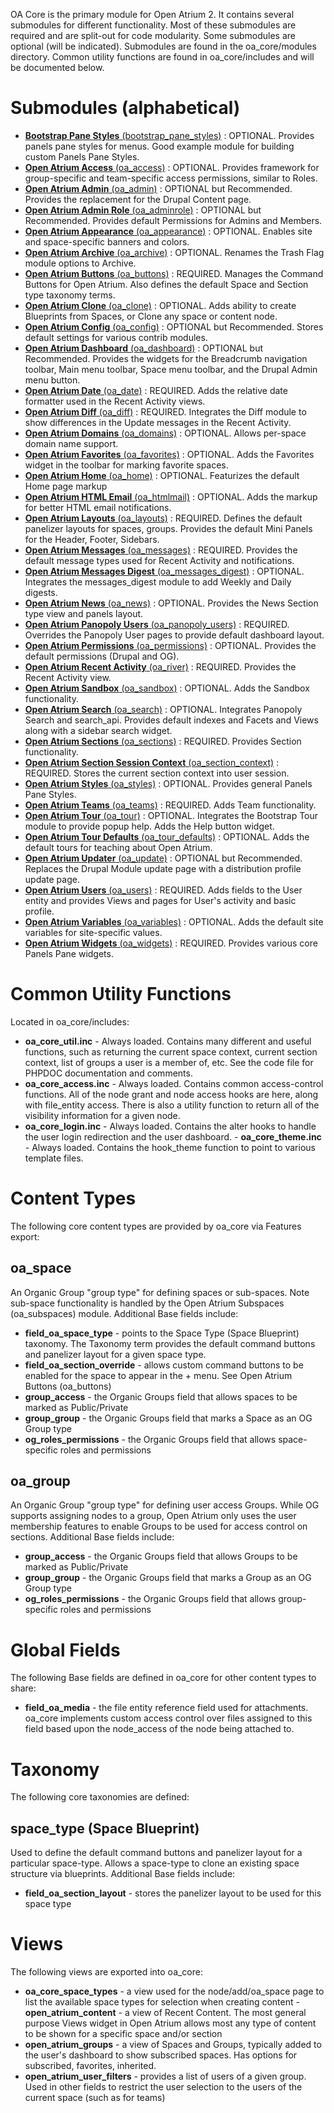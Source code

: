 OA Core is the primary module for Open Atrium 2.  It contains several submodules
for different functionality. Most of these submodules are required and are
split-out for code modularity.  Some submodules are optional (will be
indicated).  Submodules are found in the oa_core/modules directory.  Common
utility functions are found in oa_core/includes and will be documented below.

Submodules (alphabetical)
=========================

- [**Bootstrap Pane Styles** (bootstrap_pane_styles)](modules/bootstrap_pane_styles) : OPTIONAL.
  Provides panels pane styles for menus. Good example module for building
  custom Panels Pane Styles.
- [**Open Atrium Access** (oa_access)](modules/oa_access) : OPTIONAL.
  Provides framework for group-specific and team-specific access permissions,
  similar to Roles.
- [**Open Atrium Admin** (oa_admin)](modules/oa_admin) : OPTIONAL but Recommended.
  Provides the replacement for the Drupal Content page.
- [**Open Atrium Admin Role** (oa_adminrole)](modules/oa_adminrole) : OPTIONAL but Recommended.
  Provides default Permissions for Admins and Members.
- [**Open Atrium Appearance** (oa_appearance)](modules/oa_appearance) : OPTIONAL.
  Enables site and space-specific banners and colors.
- [**Open Atrium Archive** (oa_archive)](modules/oa_archive) : OPTIONAL.
  Renames the Trash Flag module options to Archive.
- [**Open Atrium Buttons** (oa_buttons)](modules/oa_buttons) : REQUIRED.
  Manages the Command Buttons for Open Atrium. Also defines the default Space
  and Section type taxonomy terms.
- [**Open Atrium Clone** (oa_clone)](modules/oa_clone) : OPTIONAL.
  Adds ability to create Blueprints from Spaces, or Clone any space or
  content node.
- [**Open Atrium Config** (oa_config)](modules/oa_config) : OPTIONAL but Recommended.
  Stores default settings for various contrib modules.
- [**Open Atrium Dashboard** (oa_dashboard)](modules/oa_dashboard) : OPTIONAL but Recommended.
  Provides the widgets for the Breadcrumb navigation toolbar, Main menu toolbar,
  Space menu toolbar, and the Drupal Admin menu button.
- [**Open Atrium Date** (oa_date)](modules/oa_date) : REQUIRED.
  Adds the relative date formatter used in the Recent Activity views.
- [**Open Atrium Diff** (oa_diff)](modules/oa_diff) : REQUIRED.
  Integrates the Diff module to show differences in the Update messages in the
  Recent Activity.
- [**Open Atrium Domains** (oa_domains)](modules/oa_domains) : OPTIONAL.
  Allows per-space domain name support.
- [**Open Atrium Favorites** (oa_favorites)](modules/oa_favorites) : OPTIONAL.
  Adds the Favorites widget in the toolbar for marking favorite spaces.
- [**Open Atrium Home** (oa_home)](modules/oa_home) : OPTIONAL.
  Featurizes the default Home page markup
- [**Open Atrium HTML Email** (oa_htmlmail)](modules/oa_htmlmail) : OPTIONAL.
  Adds the markup for better HTML email notifications.
- [**Open Atrium Layouts** (oa_layouts)](modules/oa_layouts) : REQUIRED.
  Defines the default panelizer layouts for spaces, groups. Provides the
  default Mini Panels for the Header, Footer, Sidebars.
- [**Open Atrium Messages** (oa_messages)](modules/oa_messages) : REQUIRED.
  Provides the default message types used for Recent Activity and notifications.
- [**Open Atrium Messages Digest** (oa_messages_digest)](modules/oa_messages_digest) : OPTIONAL.
  Integrates the messages_digest module to add Weekly and Daily digests.
- [**Open Atrium News** (oa_news)](modules/oa_news) : OPTIONAL.
  Provides the News Section type view and panels layout.
- [**Open Atrium Panopoly Users** (oa_panopoly_users)](modules/oa_panopoly_users) : REQUIRED.
  Overrides the Panopoly User pages to provide default dashboard layout.
- [**Open Atrium Permissions** (oa_permissions)](modules/oa_permissions) : OPTIONAL.
  Provides the default permissions (Drupal and OG).
- [**Open Atrium Recent Activity** (oa_river)](modules/oa_river) : REQUIRED.
  Provides the Recent Activity view.
- [**Open Atrium Sandbox** (oa_sandbox)](modules/oa_sandbox) : OPTIONAL.
  Adds the Sandbox functionality.
- [**Open Atrium Search** (oa_search)](modules/oa_search) : OPTIONAL.
  Integrates Panopoly Search and search_api. Provides default indexes and
  Facets and Views along with a sidebar search widget.
- [**Open Atrium Sections** (oa_sections)](modules/oa_sections) : REQUIRED.
  Provides Section functionality.
- [**Open Atrium Section Session Context** (oa_section_context)](modules/oa_section_context) : REQUIRED.
  Stores the current section context into user session.
- [**Open Atrium Styles** (oa_styles)](modules/oa_styles) : OPTIONAL.
  Provides general Panels Pane Styles.
- [**Open Atrium Teams** (oa_teams)](modules/oa_teams) : REQUIRED.
  Adds Team functionality.
- [**Open Atrium Tour** (oa_tour)](modules/oa_tour) : OPTIONAL.
  Integrates the Bootstrap Tour module to provide popup help. Adds the Help
  button widget.
- [**Open Atrium Tour Defaults** (oa_tour_defaults)](modules/oa_tour_defaults) : OPTIONAL.
  Adds the default tours for teaching about Open Atrium.
- [**Open Atrium Updater** (oa_update)](modules/oa_update) : OPTIONAL but Recommended.
  Replaces the Drupal Module update page with a distribution profile update page.
- [**Open Atrium Users** (oa_users)](modules/oa_users) : REQUIRED.
  Adds fields to the User entity and provides Views and pages for User's
  activity and basic profile.
- [**Open Atrium Variables** (oa_variables)](modules/oa_variables) : OPTIONAL.
  Adds the default site variables for site-specific values.
- [**Open Atrium Widgets** (oa_widgets)](modules/oa_widgets) : REQUIRED.
  Provides various core Panels Pane widgets.

Common Utility Functions
========================

Located in oa_core/includes:

- **oa_core_util.inc** - Always loaded. Contains many different and useful
  functions, such as returning the current space context, current section context,
  list of groups a user is a member of, etc.  See the code file for PHPDOC
  documentation and comments.
- **oa_core_access.inc** - Always loaded. Contains common access-control
  functions.  All of the node grant and node access hooks are here, along with
  file_entity access.  There is also a utility function to return all of the
  visibility information for a given node.
- **oa_core_login.inc** - Always loaded. Contains the alter hooks to handle the
  user login redirection and the user dashboard. - **oa_core_theme.inc** - Always
  loaded. Contains the hook_theme function to point to various template files.

Content Types
=============

The following core content types are provided by oa_core via Features export:

oa_space
--------

An Organic Group "group type" for defining spaces or sub-spaces.  Note sub-space
functionality is handled by the Open Atrium Subspaces (oa_subspaces) module. 
Additional Base fields include:

- **field_oa_space_type** - points to the Space Type (Space Blueprint) taxonomy.
  The Taxonomy term provides the default command buttons and panelizer layout for
  a given space type.
- **field_oa_section_override** - allows custom command buttons to be enabled
  for the space to appear in the + menu.  See Open Atrium Buttons (oa_buttons)
- **group_access** - the Organic Groups field that allows spaces to be marked as
  Public/Private
- **group_group** - the Organic Groups field that marks a Space as an OG Group type
- **og_roles_permissions** - the Organic Groups field that allows space-specific
  roles and permissions

oa_group
--------

An Organic Group "group type" for defining user access Groups.  While OG
supports assigning nodes to a group, Open Atrium only uses the user membership
features to enable Groups to be used for access control on sections.  Additional
Base fields include:

- **group_access** - the Organic Groups field that allows Groups to be marked as
  Public/Private
- **group_group** - the Organic Groups field that marks a Group as an OG Group type
- **og_roles_permissions** - the Organic Groups field that allows group-specific
  roles and permissions

Global Fields
=============

The following Base fields are defined in oa_core for other content types to
share:

- **field_oa_media** - the file entity reference field used for attachments. 
  oa_core implements custom access control over files assigned to this field based
  upon the node_access of the node being attached to.

Taxonomy
========

The following core taxonomies are defined:

space_type (Space Blueprint)
----------------------------

Used to define the default command buttons and panelizer layout for a particular
space-type.  Allows a space-type to clone an existing space structure via
blueprints.  Additional Base fields include:

- **field_oa_section_layout** - stores the panelizer layout to be used for this
  space type

Views
=====

The following views are exported into oa_core:

- **oa_core_space_types** - a view used for the node/add/oa_space page to list
  the available space types for selection when creating content -
**open_atrium_content** - a view of Recent Content.  The most general purpose
  Views widget in Open Atrium allows most any type of content to be shown for a
  specific space and/or section
- **open_atrium_groups** - a view of Spaces and Groups, typically added to the
  user's dashboard to show subscribed spaces.  Has options for subscribed,
  favorites, inherited.
- **open_atrium_user_filters** -
  provides a list of users of a given group.  Used in other fields to restrict the
  user selection to the users of the current space (such as for teams)
